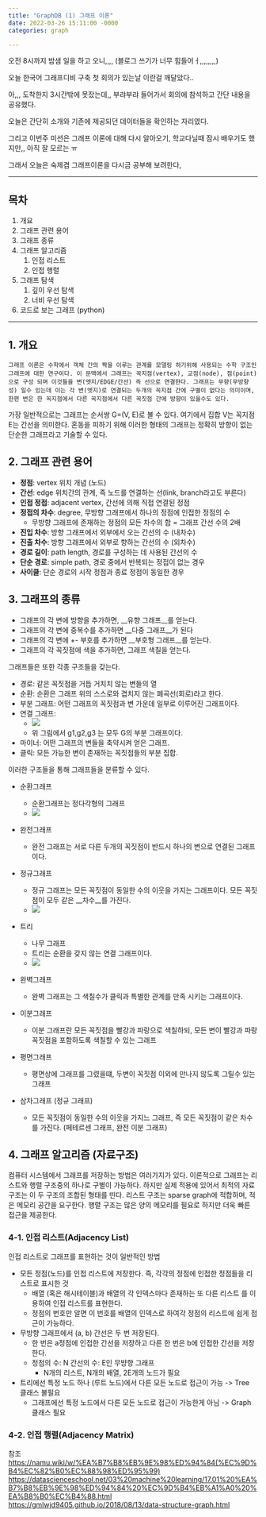 ```yaml
---
title: "GraphDB (1) 그래프 이론"
date: 2022-03-26 15:11:00 -0000 
categories: graph

---
```


오전 8시까지 밤샘 일을 하고 오니,,,, (블로그 쓰기가 너무 힘들어ㅓ,,,,,,,,)

오늘 한국어 그래프디비 구축 첫 회의가 있는날 이란걸 깨달았다..

아,,, 도착한지 3시간밖에 못잤는데,, 부랴부랴 들어가서 회의에 참석하고 간단 내용을 공유했다.

오늘은 간단히 소개와 기존에 제공되던 데이터들을 확인하는 자리였다. 

그리고 이번주 미션은 그래프 이론에 대해 다시 알아오기, 학교다닐때 잠시 배우기도 했지만,, 아직 잘 모르는 ㅠ

그래서 오늘은 숙제겸 그래프이론을 다시금 공부해 보려한다,


--------------

## 목차
1. 개요
2. 그래프 관련 용어
3. 그래프 종류
4. 그래프 알고리즘
   1. 인접 리스트
   2. 인접 행렬
5. 그래프 탐색
   1. 깊이 우선 탐색
   2. 너비 우선 탐색
6. 코드로 보는 그래프 (python)

-----

## 1. 개요
```
그래프 이론은 수학에서 객체 간의 짝을 이루는 관계를 모델링 하기위해 사용되는 수학 구조인 그래프에 대한 연구이다. 이 문맥에서 그래프는 꼭지점(vertex), 교점(node), 점(point) 으로 구성 되며 이것들을 변(엣지/EDGE/간선) 즉 선으로 연결한다. 그래프는 무향(무방향성) 일수 있는데 이는 각 변(엣지)로 연결되는 두개의 꼭지점 간에 구별이 없다는 의미이며, 한편 변은 한 꼭지점에서 다른 꼭지점에서 다른 꼭짓점 간에 방향이 있을수도 있다. 
```
가장 일반적으로는 그래프는 순서쌍 G=(V, E)로 볼 수 있다. 여기에서 집합 V는 꼭지점 E는 간선을 의미한다. 혼동을 피하기 위해 이러한 형태의 그래프는 정확히 방향이 없는 단순한 그래프라고 기술할 수 있다.

## 2. 그래프 관련 용어
- __정점__: vertex 위치 개념 (노드)
- __간선__: edge 위치간의 관계, 즉 노드를 연결하는 선(link, branch라고도 부른다)
- __인접 정접__: adjacent vertex, 간선에 의해 직접 연결된 정점
- __정접의 차수__: degree, 무방향 그래프에서 하나의 정점에 인접한 정점의 수 
  - 무방향 그래프에 존재하는 정점의 모든 차수의 합 = 그래프 간선 수의 2배
- __진입 차수__: 방향 그래프에서 외부에서 오는 간선의 수 (내차수)
- __진출 차수__: 방향 그래프에서 외부로 향하는 간선의 수 (외차수)
- __경로 길이__: path length, 경로를 구성하는 데 사용된 간선의 수
- __단순 경로__: simple path, 경로 중에서 반복되는 정접이 없는 경우
- __사이클__: 단순 경로의 시작 정점과 종료 정점이 동일한 경우 

## 3. 그래프의 종류
- 그래프의 각 변에 방향을 추가하면, __유향 그래프__를 얻는다.
- 그래프의 각 변에 중복수를 추가하면 __다중 그래프__가 된다
- 그래프의 각 변에 +- 부호를 추가하면 __부호형 그래프__를 얻는다.
- 그래프의 각 꼭짓점에 색을 추가하면, 그래프 색칠을 얻는다.

그래프들은 또한 각종 구조들을 갖는다.
- 경로: 같은 꼭짓점을 거듭 거치치 않는 변들의 열
- 순환: 순환은 그래프 위의 스스로와 겹치지 않는 폐곡선(회로)라고 한다.
- 부분 그래프: 어떤 그래프의 꼭짓점과 변 가운데 일부로 이루어진 그래프이다.
- 연결 그래프: 
  - ![](https://upload.wikimedia.org/wikipedia/commons/thumb/0/08/Teilgraphenbeziehungen.svg/900px-Teilgraphenbeziehungen.svg.png)
  - 위 그림에서 g1,g2,g3 는 모두 G의 부분 그래프이다.
- 마이너: 어떤 그래프의 변들을 축약시켜 얻은 그래프.
- 클릭: 모든 가능한 변이 존재하는 꼭짓점들의 부분 집합.

이러한 구조들을 통해 그래프들을 분류할 수 있다.
- 순환그래프
  - 순환그래프는 정다각형의 그래프 
  - ![](https://upload.wikimedia.org/wikipedia/commons/thumb/f/f6/Undirected_6_cycle.svg/330px-Undirected_6_cycle.svg.png)


- 완전그래프
  - 완전 그래프는 서로 다른 두개의 꼭짓점이 반드시 하나의 변으로 연결된 그래프이다.

- 정규그래프
  - 정규 그래프는 모든 꼭짓점이 동일한 수의 이웃을 가지는 그래프이다. 모든 꼭짓점이 모두 같은 __차수__를 가진다.
  - ![](https://upload.wikimedia.org/wikipedia/commons/thumb/4/48/Petersen_graph_blue.svg/330px-Petersen_graph_blue.svg.png)

- 트리
  - 나무 그래프
  - 트리는 순환을 갖지 않는 연결 그래프이다.
  - ![](https://gmlwjd9405.github.io/images/data-structure-graph/graph-vs-tree.png)

- 완벽그래프 
  - 완벽 그래프는 그 색칠수가 클릭과 특별한 관계를 만족 시키는 그래프이다.
- 이분그래프
  - 이분 그래프란 모든 꼭짓점을 빨강과 파랑으로 색칠하되, 모든 변이 빨강과 파랑 꼭짓점을 포함하도록 색칠할 수 있는 그래프
- 평면그래프
  - 평면상에 그래프를 그렸을떄, 두변이 꼭짓점 이외에 만나지 않도록 그릴수 있는 그래프
- 삼차그래프 (정규 그래프)
  - 모든 꼭짓점이 동일한 수의 이웃을 가지느 그래프, 즉 모든 꼭짓점이 같은 차수를 가진다. (페테르센 그래프, 완전 이분 그래프)


## 4. 그래프 알고리즘 (자료구조)
컴퓨터 시스템에서 그래프를 저장하는 방법은 여러가지가 있다. 
이론적으로 그래프는 리스트와 행렬 구조중의 하나로 구별이 가능하다. 하지만 실제 적용에 있어서 최적의 자료구조는 이 두 구조의 조합된 형태를 띤다. 
리스트 구조는 sparse graph에 적합하며, 적은 메모리 공간을 요구한다.
행렬 구조는 많은 양의 메모리를 필요로 하지만 더욱 빠른 접근을 제공한다.

### 4-1. 인접 리스트(Adjacency List)

인접 리스트로 그래프를 표현하는 것이 일반적인 방법
- 모든 정점(노드)를 인접 리스트에 저장한다. 즉, 각각의 정점에 인접한 정점들을 리스트로 표시한 것
  - 배열 (혹은 해시테이블)과 배열의 각 인덱스마다 존재하는 또 다른 리스트 를 이용하여 인접 리스트를 표현한다.
  - 정점의 번호만 알면 이 번호를 배열의 인덱스로 하여각 정점의 리스트에 쉽게 접근이 가능하다.
- 무방향 그래프에서 (a, b) 간선은 두 번 저장된다.
  - 한 번은 a정점에 인접한 간선을 저장하고 다른 한 번은 b에 인접한 간선을 저장한다.
  - 정점의 수: N 간선의 수: E인 무뱡향 그래프
    - N개의 리스트, N개의 배열, 2E개의 노드가 필요
- 트리에선 특정 노드 하나 (루트 노드)에서 다른 모든 노드로 접근이 가능 -> Tree 클래스 불필요
  - 그래프에선 특정 노드에서 다른 모든 노드로 접근이 가능한게 아님 -> Graph 클래스 필요

### 4-2. 인접 행렬(Adjacency Matrix)


참조
https://namu.wiki/w/%EA%B7%B8%EB%9E%98%ED%94%84(%EC%9D%B4%EC%82%B0%EC%88%98%ED%95%99)
https://datascienceschool.net/03%20machine%20learning/17.01%20%EA%B7%B8%EB%9E%98%ED%94%84%20%EC%9D%B4%EB%A1%A0%20%EA%B8%B0%EC%B4%88.html
https://gmlwjd9405.github.io/2018/08/13/data-structure-graph.html